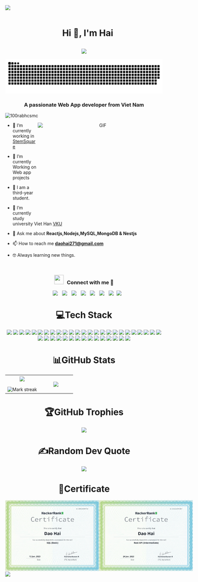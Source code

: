 <!--horizontal divider(gradiant)-->
<img src="https://user-images.githubusercontent.com/73097560/115834477-dbab4500-a447-11eb-908a-139a6edaec5c.gif">
<!--h1 without bottom border-->
<div id="user-content-toc">
  <ul align="center">
    <summary><h1 style="display: inline-block">Hi 👋, I'm Hai</h1></summary>
  </ul>
</div>
<p align="center">
  <a href="https://github.com/DenverCoder1/readme-typing-svg"><img src="https://readme-typing-svg.herokuapp.com?font=Time+New+Roman&color=%23C8BE25&size=25&center=true&vCenter=true&width=600&height=100&lines=Software+Engineer+@bld.ai;Computer+Science+Student;Competitive+Programmer;2x+ACPC+Finalist;Expert+on+Codeforces;Division+1+on+Codechef+(5+Stars);4+Kyu+on+Atcoder;Always+learning+new+things"></a>
</p>
<!--- snake -->
<div align="center">
  <img  src="https://github.com/1999AZZAR/1999AZZAR/blob/main/resources/img/grid-snake.svg"
       alt="snake" /></a>
</div>
<h3 align="center">A passionate Web App developer from Viet Nam</h3>

<p align="left"> <img src="https://komarev.com/ghpvc/?username=100rabhcsmc&label=Profile%20views&color=0e75b6&style=flat" alt="100rabhcsmc" /> </p>



<a target="_blank" align="center">
  <img align="right" top="500" height="300" width="400" alt="GIF" src="https://media.giphy.com/media/SWoSkN6DxTszqIKEqv/giphy.gif">
</a>

- 🔭 I’m currently working in <a href="http://stemsquare.vn/" target="blank">StemSquare</a>

- 🌱 I’m currently Working on Web app projects

- 🤝 I am a third-year student.

- 🌱 I’m currently study university Viet Han <a href="https://daotao.vku.udn.vn/" target="blank">VKU</a>

- 💬 Ask me about **Reactjs,Nodejs,MySQL,MongoDB & Nestjs**

- 📫 How to reach me **daohai271@gmail.com**
  
- 🤓 Always learning new things.

<br/>
<h3 align="center" > <img src="https://media.giphy.com/media/iY8CRBdQXODJSCERIr/giphy.gif" width="30" height="30" style="margin-right: 10px;">Connect with me 🤝 </h3>

<p align="center">

 <div align="center"  class="icons-social" style="margin-left: 10px;">
        <a style="margin-left: 10px;"  target="_blank" href="https://www.linkedin.com/in/h%E1%BA%A3i-%C4%91%C3%A0o-xu%C3%A2n-11bb6027a/">
			<img src="https://img.icons8.com/doodle/40/000000/linkedin--v2.png"></a>
        <a style="margin-left: 10px;" target="_blank" href="https://github.com/CEOBien">
		<img src="https://img.icons8.com/doodle/40/000000/github--v1.png"></a>
		<a style="margin-left: 10px;" target="_blank" href="https://stackoverflow.com/users/12053852/saurabh-chavan?tab=profile">
				<img src="https://img.icons8.com/external-tal-revivo-color-tal-revivo/40/000000/external-stack-overflow-is-a-question-and-answer-site-for-professional-logo-color-tal-revivo.png"></a>
	   <a style="margin-left: 10px;" target="_blank" href="#">
					<img src="https://img.icons8.com/external-sketchy-juicy-fish/0.6x/external-blog-online-services-sketchy-sketchy-juicy-fish.png"></a>
        <a style="margin-left: 10px;" target="_blank" href="https://instagram.com/haidayy.27">
			<img src="https://img.icons8.com/doodle/40/000000/instagram-new--v2.png"></a>
		<a style="margin-left: 10px;" target="_blank" href="https://twitter.com/100rabhcsmc">
			<img src="https://img.icons8.com/doodle/1x/twitter-squared--v2.png" ></a>
		<a style="margin-left: 10px;" target="_blank" href="#">
				<img src="https://img.icons8.com/doodle/1x/youtube--v2.png" ></a>
		<a style="margin-left: 5px;" target="_blank" href="#">
					<img src="https://img.icons8.com/plasticine/0.5x/resume.png" ></a>
      </div>

</p>


<h1 align="center">💻Tech Stack</h1>
<div align = "center">
	<img src="https://img.shields.io/badge/c-%2300599C.svg?style=plastic&logo=c&logoColor=white"/>
	<img src="https://img.shields.io/badge/css3-%231572B6.svg?style=plastic&logo=css3&logoColor=white"/>
	<img src="https://img.shields.io/badge/html5-%23E34F26.svg?style=plastic&logo=html5&logoColor=white"/>
 	<img src="https://img.shields.io/badge/java-%23ED8B00.svg?style=plastic&logo=java&logoColor=white"/>
	<img src="https://img.shields.io/badge/javascript-%23323330.svg?style=plastic&logo=javascript&logoColor=%23F7DF1E"/>
	<img src="https://img.shields.io/badge/php-%23777BB4.svg?style=plastic&logo=php&logoColor=white"/>
	<img src="https://img.shields.io/badge/python-3670A0?style=plastic&logo=python&logoColor=ffdd54"/>
	<img src="https://img.shields.io/badge/Solidity-%23363636.svg?style=plastic&logo=solidity&logoColor=white"/>
	<img src="https://img.shields.io/badge/vercel-%23000000.svg?style=plastic&logo=vercel&logoColor=white"/>
	<img src="https://img.shields.io/badge/Google%20Cloud-%234285F4.svg?style=plastic&logo=google-cloud&logoColor=white"/>
	<img src="https://img.shields.io/badge/bootstrap-%23563D7C.svg?style=plastic&logo=bootstrap&logoColor=white"/>
	<img src="https://img.shields.io/badge/chart.js-F5788D.svg?style=plastic&logo=chart.js&logoColor=white"/>
	<img src="https://img.shields.io/badge/expo-1C1E24?style=plastic&logo=expo&logoColor=#D04A37"/>
	<img src="https://img.shields.io/badge/express.js-%23404d59.svg?style=plastic&logo=express&logoColor=%2361DAFB"/>
	<img src="https://img.shields.io/badge/JWT-black?style=plastic&logo=JSON%20web%20tokens"/>
 	<img src = "https://img.shields.io/badge/laravel-%23FF2D20.svg?style=plastic&logo=laravel&logoColor=white"/>
	<img src = "https://img.shields.io/badge/NPM-%23000000.svg?style=plastic&logo=npm&logoColor=white"/>
	<img src = "https://img.shields.io/badge/nestjs-%23E0234E.svg?style=plastic&logo=nestjs&logoColor=white"/>
	<img src = "https://img.shields.io/badge/Next-black?style=plastic&logo=next.js&logoColor=white"/>
	 <img src = "https://img.shields.io/badge/node.js-6DA55F?style=plastic&logo=node.js&logoColor=white"/>
	 <img src = "https://img.shields.io/badge/react-%2320232a.svg?style=plastic&logo=react&logoColor=%2361DAFB"/>
	 <img src = "https://img.shields.io/badge/react_native-%2320232a.svg?style=plastic&logo=react&logoColor=%2361DAFB"/>
	<img src = "https://img.shields.io/badge/React_Router-CA4245?style=plastic&logo=react-router&logoColor=white"/>
	<img src = "https://img.shields.io/badge/redux-%23593d88.svg?style=plastic&logo=redux&logoColor=white"/>
	 <img src = "https://img.shields.io/badge/SASS-hotpink.svg?style=plastic&logo=SASS&logoColor=white"/>
	 <img src = "https://img.shields.io/badge/Socket.io-black?style=plastic&logo=socket.io&badgeColor=010101"/>
	 <img src = "https://img.shields.io/badge/vuejs-%2335495e.svg?style=plastic&logo=vuedotjs&logoColor=%234FC08D"/>
	 <img src = "https://img.shields.io/badge/webpack-%238DD6F9.svg?style=plastic&logo=webpack&logoColor=black"/>
	 <img src = "https://img.shields.io/badge/yarn-%232C8EBB.svg?style=plastic&logo=yarn&logoColor=white"/>
	 <img src = "https://img.shields.io/badge/apache-%23D42029.svg?style=plastic&logo=apache&logoColor=white"/>
	 <img src = "https://img.shields.io/badge/MongoDB-%234ea94b.svg?style=plastic&logo=mongodb&logoColor=white"/>
	 <img src = "https://img.shields.io/badge/mysql-%2300f.svg?style=plastic&logo=mysql&logoColor=white"/>
	 <img src = "https://img.shields.io/badge/Canva-%2300C4CC.svg?style=plastic&logo=Canva&logoColor=white"/>
	 <img src = "https://img.shields.io/badge/figma-%23F24E1E.svg?style=plastic&logo=figma&logoColor=white"/>
	 <img src = "https://img.shields.io/badge/Keras-%23D00000.svg?style=plastic&logo=Keras&logoColor=white"/>
	 <img src = "https://img.shields.io/badge/Postman-FF6C37?style=plastic&logo=postman&logoColor=white"/>
	 <img src = "https://img.shields.io/badge/docker-%230db7ed.svg?style=plastic&logo=docker&logoColor=white"/>
	 <img src = "https://img.shields.io/badge/-Swagger-%23Clojure?style=plastic&logo=swagger&logoColor=white"/>
	 <img src = "https://img.shields.io/badge/Babel-F9DC3e?style=plastic&logo=babel&logoColor=black"/>
	 <img src = "https://img.shields.io/badge/TensorFlow-%23FF6F00.svg?style=plastic&logo=TensorFlow&logoColor=white"/>
	 
</div>

<h1 align="center"> 📊GitHub Stats </h1>

<!--- stats & Trophy (start) -->
<p align="center">
  <!--- stats (start) -->
<table align="center">
<tr border="none">
<td width="50%" align="center">
  
  <img  align="center"  src="https://github-readme-stats.vercel.app/api?username=CEOBien&theme=material-palenight&hide_border=false&include_all_commits=true&count_private=true" />
  <br></br>
  <img  title="🔥 Get streak stats for your profile at git.io/streak-stats" alt="Mark streak" src="https://github-readme-streak-stats.herokuapp.com/?user=CEOBien&theme=material-palenight&hide_border=true" /> 
</td>

<td width="50%" align="center">

  <img  align="center"  src="https://github-readme-stats.vercel.app/api/top-langs/?username=CEOBien&theme=material-palenight&hide_border=false&include_all_commits=true&count_private=false&layout=compact"/>
  
  </td>
</tr>
</table>
<!--- stats (end) -->




</p>        
<!--- stats (end) -->


<h1 align="center">🏆GitHub Trophies</h1>
<div align="center">
	<img  align="center"  src="https://github-trophies.vercel.app/?username=CEOBien&theme=matrix&no-frame=false&no-bg=false&margin-w=4" />
</div>


<h1 align="center">✍️Random Dev Quote</h1>
<div align="center">
	<img  align="center"  src="https://quotes-github-readme.vercel.app/api?type=horizontal&theme=radical" />
</div>

<h1 align="center">🎯Certificate </h1>
<div style="display: flex;">
	<img src="https://github.com/CEOBien/CEOBien/blob/main/Certificate/sql_basic%20certificate.jpg" width="300px" />
	<img src="https://github.com/CEOBien/CEOBien/blob/main/Certificate/rest_api_intermediate%20certificate_page-0001.jpg" width="300px"/>	
</div>





<!--horizontal divider(gradiant)-->
<img src="https://user-images.githubusercontent.com/73097560/115834477-dbab4500-a447-11eb-908a-139a6edaec5c.gif">

